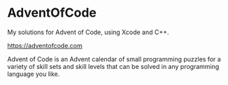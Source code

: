 # AdventOfCode

My solutions for Advent of Code, using Xcode and C++.

https://adventofcode.com

Advent of Code is an Advent calendar of small programming puzzles for a variety of skill sets and skill levels that can be solved in any programming language you like.
